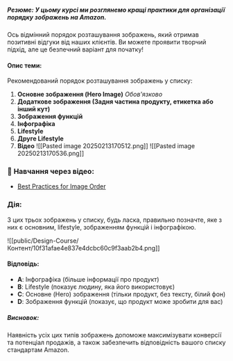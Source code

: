 ##### **Резюме**: У цьому курсі ми розглянемо кращі практики для організації порядку зображень на Amazon.

Ось відмінний порядок розташування зображень, який отримав позитивні відгуки від наших клієнтів. Ви можете проявити творчий підхід, але це безпечний варіант для початку!

#### Опис теми:
Рекомендований порядок розташування зображень у списку:

1. **Основне зображення (Hero Image)** _Обов'язково_
2. **Додаткове зображення (Задня частина продукту, етикетка або інший кут)** 
3. **Зображення функцій**
4. **Інфографіка**
5. **Lifestyle**
6. **Друге Lifestyle**
7. **Відео**
![[Pasted image 20250213170512.png]] ![[Pasted image 20250213170536.png]]

### 🎥 **Навчання через відео**:
- [Best Practices for Image Order](https://www.youtube.com/watch?v=abc123)
### Дія:
З цих трьох зображень у списку, будь ласка, правильно позначте, яке з них є основним, lifestyle, зображенням функцій і інфографікою.

![[public/Design-Course/Контент/10f31afae4e837e4dcbc60c9f3aab2b4.png]]

#### Відповідь:
- **A**: Інфографіка (більше інформації про продукт)
- **B**: Lifestyle (показує людину, яка його використовує)
- **C**: Основне (Hero) зображення (тільки продукт, без тексту, білий фон)
- **D**: Зображення функцій (показує, що продукт може зробити для вас)

##### **Висновок**:
Наявність усіх цих типів зображень допоможе максимізувати конверсії та потенціал продажів, а також забезпечить відповідність вашого списку стандартам Amazon.